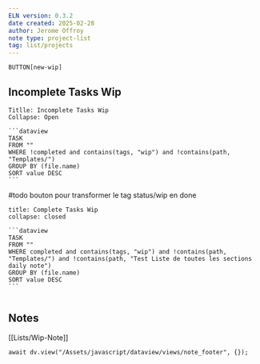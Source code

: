 ```yaml
---
ELN version: 0.3.2
date created: 2025-02-28
author: Jerome Offroy
note type: project-list
tag: list/projects
---
```


`BUTTON[new-wip]`

## Incomplete Tasks Wip
``````ad-caution
Titlle: Incomplete Tasks Wip
Collapse: Open

```dataview
TASK 
FROM ""
WHERE !completed and contains(tags, "wip") and !contains(path, "Templates/")
GROUP BY (file.name)
SORT value DESC 
```

``````

#todo bouton pour transformer le tag status/wip en done 



``````ad-done  
title: Complete Tasks Wip
collapse: closed 

```dataview
TASK 
FROM ""
WHERE completed and contains(tags, "wip") and !contains(path, "Templates/") and !contains(path, "Test Liste de toutes les sections daily note")
GROUP BY (file.name)
SORT value DESC
```


``````



## Notes
[[Lists/Wip-Note]]


```dataviewjs
await dv.view("/Assets/javascript/dataview/views/note_footer", {});
```

